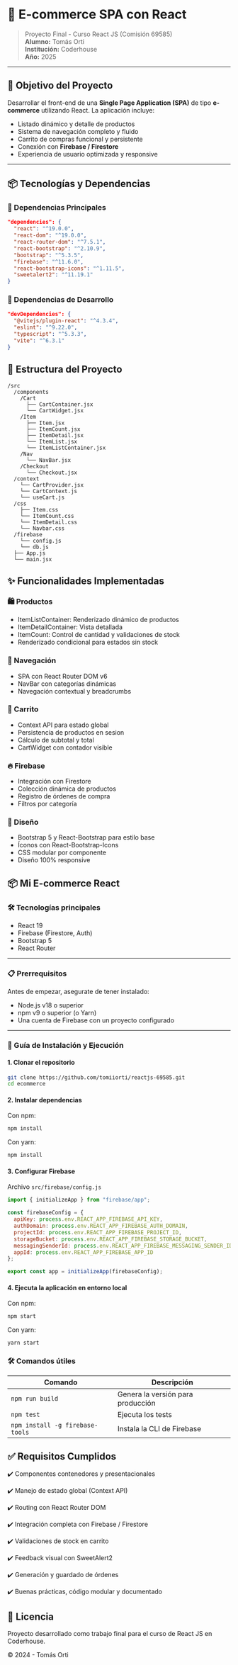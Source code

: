 # 🛒 E-commerce SPA con React

> Proyecto Final - Curso React JS (Comisión 69585)  
> **Alumno:** Tomás Orti  
> **Institución:** Coderhouse  
> **Año:** 2025

---

## 🚀 Objetivo del Proyecto

Desarrollar el front-end de una **Single Page Application (SPA)** de tipo **e-commerce** utilizando React. La aplicación incluye:

- Listado dinámico y detalle de productos
- Sistema de navegación completo y fluido
- Carrito de compras funcional y persistente
- Conexión con **Firebase / Firestore**
- Experiencia de usuario optimizada y responsive

---

## 📦 Tecnologías y Dependencias

### 📁 Dependencias Principales

```json
"dependencies": {
  "react": "^19.0.0",
  "react-dom": "^19.0.0",
  "react-router-dom": "^7.5.1",
  "react-bootstrap": "^2.10.9",
  "bootstrap": "^5.3.5",
  "firebase": "^11.6.0",
  "react-bootstrap-icons": "^1.11.5",
  "sweetalert2": "^11.19.1"
}
```

### 🧪 Dependencias de Desarrollo
```json
"devDependencies": {
  "@vitejs/plugin-react": "^4.3.4",
  "eslint": "^9.22.0",
  "typescript": "^5.3.3",
  "vite": "^6.3.1"
}
```

## 📂 Estructura del Proyecto

```plaintext
/src
  /components
    /Cart
      ├── CartContainer.jsx
      └── CartWidget.jsx
    /Item
      ├── Item.jsx
      ├── ItemCount.jsx
      ├── ItemDetail.jsx
      └── ItemList.jsx
      └── ItemListContainer.jsx
    /Nav
      └── NavBar.jsx
    /Checkout
      └── Checkout.jsx
  /context
    └── CartProvider.jsx
    └── CartContext.js
    └── useCart.js
  /css
    ├── Item.css
    └── ItemCount.css
    └── ItemDetail.css
    └── Navbar.css
  /firebase
    └── config.js
    └── db.js
  ├── App.js
  └── main.jsx
```

## ✨ Funcionalidades Implementadas

### 🛍️ Productos
- ItemListContainer: Renderizado dinámico de productos
- ItemDetailContainer: Vista detallada
- ItemCount: Control de cantidad y validaciones de stock
- Renderizado condicional para estados sin stock

### 🧭 Navegación
- SPA con React Router DOM v6
- NavBar con categorías dinámicas
- Navegación contextual y breadcrumbs

### 🛒 Carrito
- Context API para estado global
- Persistencia de productos en sesion
- Cálculo de subtotal y total
- CartWidget con contador visible

### 🔥 Firebase
- Integración con Firestore
- Colección dinámica de productos
- Registro de órdenes de compra
- Filtros por categoría

### 🎨 Diseño
- Bootstrap 5 y React-Bootstrap para estilo base
- Íconos con React-Bootstrap-Icons
- CSS modular por componente
- Diseño 100% responsive

## 📦 Mi E-commerce React

### 🛠 Tecnologías principales

- React 19
- Firebase (Firestore, Auth)
- Bootstrap 5
- React Router

---

### 📋 Prerrequisitos

Antes de empezar, asegurate de tener instalado:

- Node.js v18 o superior
- npm v9 o superior (o Yarn)
- Una cuenta de Firebase con un proyecto configurado

---

### 🚀 Guía de Instalación y Ejecución

#### 1. Clonar el repositorio

```bash
git clone https://github.com/tomiiorti/reactjs-69585.git
cd ecommerce
```

#### 2. Instalar dependencias
Con npm:
```bash
npm install
```

Con yarn:
```bash
npm install
```
#### 3. Configurar Firebase
Archivo ``src/firebase/config.js`` 
```javascript
import { initializeApp } from "firebase/app";

const firebaseConfig = {
  apiKey: process.env.REACT_APP_FIREBASE_API_KEY,
  authDomain: process.env.REACT_APP_FIREBASE_AUTH_DOMAIN,
  projectId: process.env.REACT_APP_FIREBASE_PROJECT_ID,
  storageBucket: process.env.REACT_APP_FIREBASE_STORAGE_BUCKET,
  messagingSenderId: process.env.REACT_APP_FIREBASE_MESSAGING_SENDER_ID,
  appId: process.env.REACT_APP_FIREBASE_APP_ID
};

export const app = initializeApp(firebaseConfig);
```

#### 4. Ejecuta la aplicación en entorno local
Con npm:
```bash
npm start
```
Con yarn:
```yarn
yarn start
```
### 🛠️ Comandos útiles
| Comando                           | Descripción                           |
|----------------------------------|---------------------------------------|
| `npm run build`                  | Genera la versión para producción     |
| `npm test`                       | Ejecuta los tests                     |
| `npm install -g firebase-tools`  | Instala la CLI de Firebase            |


## ✅ Requisitos Cumplidos

✔️ Componentes contenedores y presentacionales

✔️ Manejo de estado global (Context API)

✔️ Routing con React Router DOM

✔️ Integración completa con Firebase / Firestore

✔️ Validaciones de stock en carrito

✔️ Feedback visual con SweetAlert2

✔️ Generación y guardado de órdenes

✔️ Buenas prácticas, código modular y documentado

## 📜 Licencia
Proyecto desarrollado como trabajo final para el curso de React JS en Coderhouse.

© 2024 - Tomás Orti
